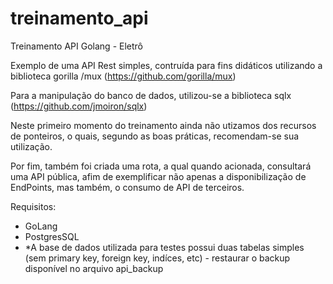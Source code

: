 # treinamento_api
Treinamento API  Golang - Eletrô

Exemplo de uma API Rest simples, contruída para fins didáticos utilizando a biblioteca gorilla /mux (https://github.com/gorilla/mux)

Para a manipulação do banco de dados, utilizou-se a biblioteca sqlx (https://github.com/jmoiron/sqlx)

Neste primeiro momento do treinamento ainda não utizamos dos recursos de ponteiros, o quais, segundo as boas práticas, recomendam-se sua utilização.

Por fim, também foi criada uma rota, a qual quando acionada, consultará uma API pública, afim de exemplificar não apenas a disponibilização de EndPoints, mas também, o consumo de API de terceiros. 

Requisitos: 
 - GoLang
 - PostgresSQL
 - *A base de dados utilizada para testes possui duas tabelas simples (sem primary key, foreign key, indíces, etc) - restaurar o backup disponível no arquivo api_backup
